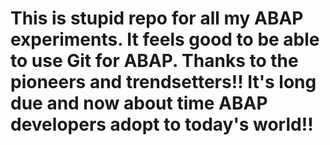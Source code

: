 # This is stupid repo for all my ABAP experiments. It feels good to be able to use Git for ABAP. Thanks to the pioneers and trendsetters!! It's long due and now about time ABAP developers adopt to today's world!!
